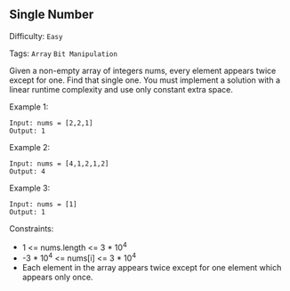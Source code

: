 ## Single Number

Difficulty: `Easy`

Tags: `Array` `Bit Manipulation`

Given a non-empty array of integers nums, every element appears twice except for one. Find that single one.
You must implement a solution with a linear runtime complexity and use only constant extra space.

Example 1:
```
Input: nums = [2,2,1]
Output: 1
```
Example 2:
```
Input: nums = [4,1,2,1,2]
Output: 4
```
Example 3:
```
Input: nums = [1]
Output: 1
``` 

Constraints:

- 1 <= nums.length <= 3 * 10<sup>4</sup>
- -3 * 10<sup>4</sup> <= nums[i] <= 3 * 10<sup>4</sup>
- Each element in the array appears twice except for one element which appears only once.
